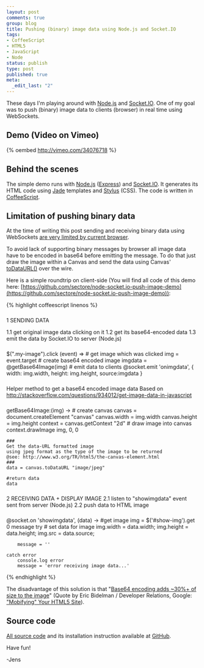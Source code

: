 ```yaml
--- 
layout: post
comments: true
group: blog
title: Pushing (binary) image data using Node.js and Socket.IO
tags: 
- CoffeeScript
- HTML5
- JavaScript
- Node
status: publish
type: post
published: true
meta: 
  _edit_last: "2"
---
```

These days I'm playing around with [Node.js](http://nodejs.org) and [Socket.IO](http://socket.io). One of my goal was to push (binary) image data to clients (browser) in real time using WebSockets.

<!--more-->

## Demo (Video on Vimeo)

{% oembed http://vimeo.com/34076718 %}

## Behind the scenes

The simple demo runs with [Node.js](http://nodejs.org) ([Express](http://expressjs.com/)) and [Socket.IO](http://expressjs.com/). It generates its HTML code using [Jade](https://github.com/visionmedia/jade) templates and [Stylus](http://learnboost.github.com/stylus/) (CSS). The code is written in [CoffeeScript](http://jashkenas.github.com/coffee-script/).

## Limitation of pushing binary data

At the time of writing this post sending and receiving binary data using WebSockets [are very limited by current browser](http://en.wikipedia.org/wiki/Comparison_of_WebSocket_implementations).

To avoid lack of supporting binary messages by browser all image data have to be encoded in base64 before emitting the message. To do that just draw the image within a Canvas and send the data using Canvas' [toDataURL()](http://www.w3.org/TR/html5/the-canvas-element.html#dom-canvas-todataurl ) over the wire.

Here is a simple roundtrip on client-side (You will find all code of this demo here: [https://github.com/sectore/node-socket.io-push-image-demo](https://github.com/sectore/node-socket.io-push-image-demo)):

{% highlight coffeescript linenos %}

###

1 SENDING DATA

1.1 get original image data clicking on it
1.2 get its base64-encoded data
1.3 emit the data by Socket.IO to server (Node.js)

###
$(".my-image").click (event) =>
	# get image which was clicked
	img = event.target
	# create base64 encoded image
	imgdata = @getBase64Image(img)
	# emit data to clients
	@socket.emit 'onimgdata', {  width: img.width, height: img.height, source:imgdata }


###
Helper method to get a base64 encoded image data
Based on http://stackoverflow.com/questions/934012/get-image-data-in-javascript
###
getBase64Image:(img) ->
	# create canvas
	canvas = document.createElement "canvas"
	canvas.width = img.width
	canvas.height = img.height
	context = canvas.getContext "2d"
	# draw image into canvas
	context.drawImage   img,
		0,
		0

	###
	Get the data-URL formatted image
	using jpeg format as the type of the image to be returned
	@see: http://www.w3.org/TR/html5/the-canvas-element.html
	###
	data = canvas.toDataURL "image/jpeg"

	#return data
	data

###

2 RECEIVING DATA + DISPLAY IMAGE
2.1 listen to "showimgdata" event sent from server (Node.js)
2.2 push data to HTML image

###

@socket.on 'showimgdata', (data) ->
	#get image
	img = $('#show-img').get 0
	message
	try
		# set data for image
		img.width = data.width;
		img.height = data.height;
		img.src = data.source;

		message = ''

	catch error
		console.log error
		message = 'error receiving image data...'

{% endhighlight %}

The disadvantage of this solution is that "[Base64 encoding adds ~30%+ of size to the image](http://www.html5rocks.com/en/mobile/mobifying.html#toc-optimizations-requests)" (Quote by Eric Bidelman / Developer Relations, Google: ["Mobifying" Your HTML5 Site](http://www.html5rocks.com/en/mobile/mobifying.html)).

## Source code

[All source code](https://github.com/sectore/node-socket.io-push-image-demo) and its installation instruction available at [GitHub](https://github.com/sectore/node-socket.io-push-image-demo).

Have fun!

-Jens
